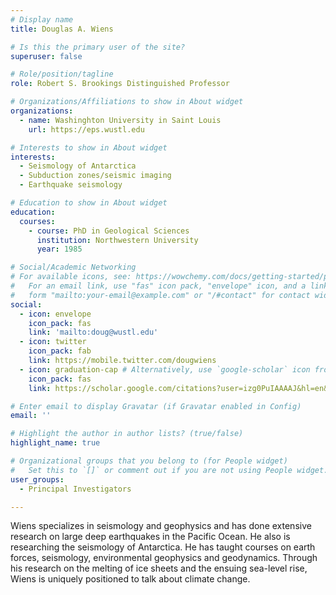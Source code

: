 ```yaml
---
# Display name
title: Douglas A. Wiens

# Is this the primary user of the site?
superuser: false

# Role/position/tagline
role: Robert S. Brookings Distinguished Professor

# Organizations/Affiliations to show in About widget
organizations:
  - name: Washinghton University in Saint Louis
    url: https://eps.wustl.edu

# Interests to show in About widget
interests:
  - Seismology of Antarctica
  - Subduction zones/seismic imaging
  - Earthquake seismology

# Education to show in About widget
education:
  courses:
    - course: PhD in Geological Sciences
      institution: Northwestern University
      year: 1985

# Social/Academic Networking
# For available icons, see: https://wowchemy.com/docs/getting-started/page-builder/#icons
#   For an email link, use "fas" icon pack, "envelope" icon, and a link in the
#   form "mailto:your-email@example.com" or "/#contact" for contact widget.
social:
  - icon: envelope
    icon_pack: fas
    link: 'mailto:doug@wustl.edu'
  - icon: twitter
    icon_pack: fab
    link: https://mobile.twitter.com/dougwiens
  - icon: graduation-cap # Alternatively, use `google-scholar` icon from `ai` icon pack
    icon_pack: fas
    link: https://scholar.google.com/citations?user=izg0PuIAAAAJ&hl=en&oi=ao

# Enter email to display Gravatar (if Gravatar enabled in Config)
email: ''

# Highlight the author in author lists? (true/false)
highlight_name: true

# Organizational groups that you belong to (for People widget)
#   Set this to `[]` or comment out if you are not using People widget.
user_groups:
  - Principal Investigators

---
```


Wiens specializes in seismology and geophysics and has done extensive research on large deep earthquakes in the Pacific Ocean. He also is researching the seismology of Antarctica. He has taught courses on earth forces, seismology, environmental geophysics and geodynamics. Through his research on the melting of ice sheets and the ensuing sea-level rise, Wiens is uniquely positioned to talk about climate change.
